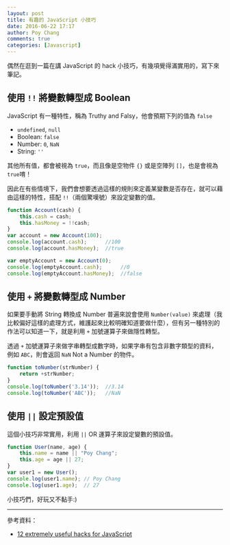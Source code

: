 ```yaml
---
layout: post
title: 有趣的 JavaScript 小技巧
date: 2016-06-22 17:17
author: Poy Chang
comments: true
categories: [Javascript]
---
```

偶然在逛到一篇在講 JavaScript 的 hack 小技巧，有幾項覺得滿實用的，寫下來筆記。

## 使用 `!!` 將變數轉型成 Boolean

JavaScript 有一種特性，稱為 Truthy and Falsy，他會預期下列的值為 `false`

* `undefined`, `null`
* Boolean: `false`
* Number: `0`, `NaN`
* String: `''`

其他所有值，都會被視為 `true`，而且像是空物件 `{}` 或是空陣列 `[]`，也是會視為 `true`唷！

因此在有些情境下，我們會想要透過這樣的規則來定義某變數是否存在，就可以藉由這樣的特性，搭配 `!!`（兩個驚嘆號）來設定變數的值。

```javascript
function Account(cash) {
    this.cash = cash;
    this.hasMoney = !!cash;
}
var account = new Account(100);
console.log(account.cash);      //100
console.log(account.hasMoney);  //true

var emptyAccount = new Account(0);
console.log(emptyAccount.cash);      //0
console.log(emptyAccount.hasMoney);  //false
```

## 使用 `+` 將變數轉型成 Number

如果要手動將 String 轉換成 Number 普遍來說會使用 `Number(value)` 來處理（我比較偏好這樣的處理方式，維護起來比較明確知道要做什麼），但有另一種特別的作法可以知道一下，就是利用 `+` 加號運算子來做隱性轉型。

透過 `+` 加號運算子來做字串轉型成數字時，如果字串有包含非數字類型的資料，例如 `ABC`，則會返回 `NaN` Not a Number 的物件。

```javascript
function toNumber(strNumber) {
    return +strNumber;
}
console.log(toNumber('3.14'));  //3.14
console.log(toNumber('ABC'));   //NaN
```

## 使用 `||` 設定預設值

這個小技巧非常實用，利用 `||` OR 運算子來設定變數的預設值。

```javascript
function User(name, age) {
    this.name = name || "Poy Chang";
    this.age = age || 27;
}
var user1 = new User();
console.log(user1.name); // Poy Chang
console.log(user1.age);  // 27
```

小技巧們，好玩又不黏手:)

----------

參考資料：

* [12 extremely useful hacks for JavaScript](https://blog.jscrambler.com/12-extremely-useful-hacks-for-javascript/?utm_source=javascriptweekly&utm_medium=email)